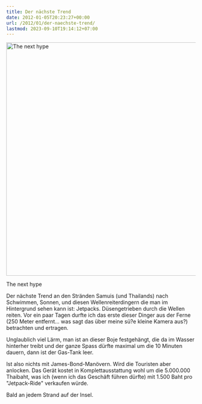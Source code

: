 ```yaml
---
title: Der nächste Trend
date: 2012-01-05T20:23:27+00:00
url: /2012/01/der-naechste-trend/
lastmod: 2023-09-10T19:14:12+07:00
---
```

<div class="media image">
  <a href="http://www.flickr.com/photos/schreibblogade/6612652141/" title="The next hype by Patrick Kollitsch, on Flickr"><img src="//farm8.staticflickr.com/7004/6612652141_394910e7d8_z.jpg" width="620" alt="The next hype" /></a></p>

  <p>
    The next hype
  </p>
</div>

Der nächste Trend an den Stränden Samuis (und Thailands) nach Schwimmen, Sonnen, und diesen Wellenreiterdingern die man im Hintergrund sehen kann ist: Jetpacks. Düsengetrieben durch die Wellen reiten. Vor ein paar Tagen durfte ich das erste dieser Dinger aus der Ferne (250 Meter entfernt... was sagt das über meine sü?e kleine Kamera aus?) betrachten und ertragen.

Unglaublich viel Lärm, man ist an dieser Boje festgehängt, die da im Wasser hinterher treibt und der ganze Spass dürfte maximal um die 10 Minuten dauern, dann ist der Gas-Tank leer.

Ist also nichts mit James-Bond-Manövern. Wird die Touristen aber anlocken. Das Gerät kostet in Komplettausstattung wohl um die 5.000.000 Thaibaht, was ich (wenn ich das Geschäft führen dürfte) mit 1.500 Baht pro "Jetpack-Ride" verkaufen würde.

Bald an jedem Strand auf der Insel.
